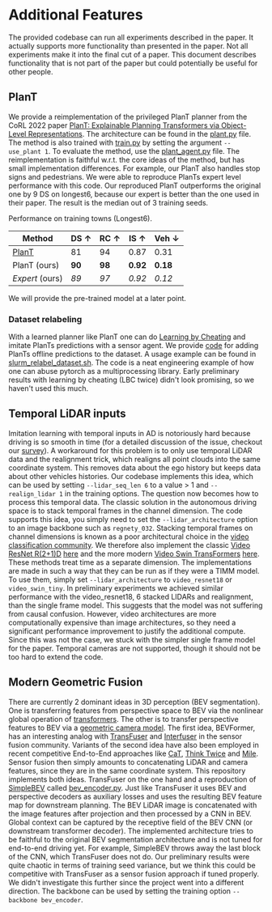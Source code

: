 # Additional Features
The provided codebase can run all experiments described in the paper. It actually supports more functionality than presented in the paper. Not all experiments make it into the final cut of a paper. This document describes functionality that is not part of the paper but could potentially be useful for other people.

## PlanT
We provide a reimplementation of the privileged PlanT planner from the CoRL 2022 paper [PlanT: Explainable Planning Transformers via Object-Level Representations](https://www.katrinrenz.de/plant/). The architecture can be found in the [plant.py](../team_code/plant.py) file. The method is also trained with [train.py](../team_code/train.py) by setting the argument `--use_plant 1`. To evaluate the method, use the [plant_agent.py](../team_code/plant_agent.py) file. The reimplementation is faithful w.r.t. the core ideas of the method, but has small implementation differences. For example, our PlanT also handles stop signs and pedestrians. We were able to reproduce PlanTs expert level performance with this code. Our reproduced PlanT outperforms the original one by 9 DS on longest6, because our expert is better than the one used in their paper. The result is the median out of 3 training seeds.

Performance on training towns (Longest6).

| **Method**                                | **DS ↑** | **RC ↑** | **IS ↑** | **Veh ↓** |
|-------------------------------------------|----------|----------|----------|-----------|
| [PlanT](https://arxiv.org/abs/2210.14222) | 81       | 94       | 0.87     | 0.31      |
| PlanT (ours)                              | **90**   | **98**   | **0.92** | **0.18**  |
| *Expert* (ours)                           | *89*     | *97*     | *0.92*   | *0.12*    |

We will provide the pre-trained model at a later point.

### Dataset relabeling
With a learned planner like PlanT one can do [Learning by Cheating](https://arxiv.org/abs/1912.12294) and imitate PlanTs predictions with a sensor agent. We provide [code](../team_code/relabel_dataset.py) for adding PlanTs offline predictions to the dataset. A usage example can be found in [slurm_relabel_dataset.sh](../team_code/slurm_relabel_dataset.sh). The code is a neat engineering example of how one can abuse pytorch as a multiprocessing library. Early preliminary results with learning by cheating (LBC twice) didn't look promising, so we haven't used this much.

## Temporal LiDAR inputs
Imitation learning with temporal inputs in AD is notoriously hard because driving is so smooth in time (for a detailed discussion of the issue, checkout our [survey](https://arxiv.org/abs/2306.16927)). A workaround for this problem is to only use temporal LiDAR data and the realignment trick, which realigns all point clouds into the same coordinate system. This removes data about the ego history but keeps data about other vehicles histories. Our codebase implements this idea, which can be used by setting `--lidar_seq_len 6` to a value > 1 and `--realign_lidar 1` in the training options. The question now becomes how to process this temporal data. The classic solution in the autonomous driving space is to stack temporal frames in the channel dimension. The code supports this idea, you simply need to set the `--lidar_architecture` option to an image backbone such as `regnety_032`. Stacking temporal frames on channel dimensions is known as a poor architectural choice in the [video classification community](https://openaccess.thecvf.com/content_cvpr_2018/papers/Tran_A_Closer_Look_CVPR_2018_paper.pdf). We therefore also implement the classic [Video ResNet R(2+1)D](https://openaccess.thecvf.com/content_cvpr_2018/papers/Tran_A_Closer_Look_CVPR_2018_paper.pdf) [here](../team_code/video_resnet.py) and the more modern [Video Swin TransFormers](https://openaccess.thecvf.com/content/CVPR2022/papers/Liu_Video_Swin_Transformer_CVPR_2022_paper.pdf) [here](../team_code/video_swin_transformer.py). These methods treat time as a separate dimension. The implementations are made in such a way that they can be run as if they were a TIMM model. To use them, simply set `--lidar_architecture` to `video_resnet18` or `video_swin_tiny`. In preliminary experiments we achieved similar performance with the video_resnet18, 6 stacked LIDARs and realignment, than the single frame model. This suggests that the model was not suffering from causal confusion. However, video architectures are more computationally expensive than image architectures, so they need a significant performance improvement to justify the additional compute. Since this was not the case, we stuck with the simpler single frame model for the paper. Temporal cameras are not supported, though it should not be too hard to extend the code.

## Modern Geometric Fusion
There are currently 2 dominant ideas in 3D perception (BEV segmentation). One is transferring features from perspective space to BEV via the nonlinear global operation of [transformers](https://arxiv.org/abs/2203.17270). The other is to transfer perspective features to BEV via a [geometric camera model](https://arxiv.org/abs/2206.07959). The first idea, BEVFormer, has an interesting analog with [TransFuser](https://arxiv.org/abs/2205.15997) and [Interfuser](https://arxiv.org/abs/2207.14024) in the sensor fusion community. Variants of the second idea have also been employed in recent competitive End-to-End approaches like [CaT](https://openaccess.thecvf.com/content/CVPR2023/papers/Zhang_Coaching_a_Teachable_Student_CVPR_2023_paper.pdf), [Think Twice](https://arxiv.org/abs/2305.06242) and [Mile](https://arxiv.org/abs/2210.07729). Sensor fusion then simply amounts to concatenating LiDAR and camera features, since they are in the same coordinate system. This repository implements both ideas. TransFuser on the one hand and a reproduction of [SimpleBEV](https://arxiv.org/abs/2206.07959) called [bev_encoder.py](../team_code/bev_encoder.py).
Just like TransFuser it uses BEV and perspective decoders as auxiliary losses and uses the resulting BEV feature map for downstream planning. The BEV LiDAR image is concatenated with the image features after projection and then processed by a CNN in BEV. Global context can be captured by the receptive field of the BEV CNN (or downstream transformer decoder). The implemented architecture tries to be faithful to the original BEV segmentation architecture and is not tuned for end-to-end driving yet. For example, SimpleBEV throws away the last block of the CNN, which TransFuser does not do. Our preliminary results were quite chaotic in terms of training seed variance, but we think this could be competitive with TransFuser as a sensor fusion approach if tuned properly. We didn't investigate this further since the project went into a different direction. The backbone can be used by setting the training option `--backbone bev_encoder`.